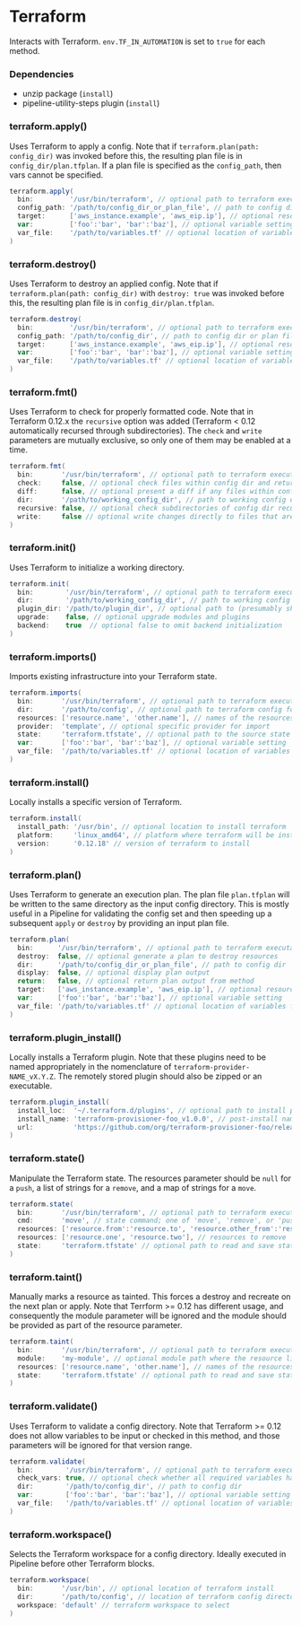 # Terraform

Interacts with Terraform. `env.TF_IN_AUTOMATION` is set to `true` for each method.

### Dependencies

- unzip package (`install`)
- pipeline-utility-steps plugin (`install`)

### terraform.apply()
Uses Terraform to apply a config. Note that if `terraform.plan(path: config_dir)` was invoked before this, the resulting plan file is in `config_dir/plan.tfplan`. If a plan file is specified as the `config_path`, then vars cannot be specified.

```groovy
terraform.apply(
  bin:         '/usr/bin/terraform', // optional path to terraform executable
  config_path: '/path/to/config_dir_or_plan_file', // path to config dir or plan file
  target:      ['aws_instance.example', 'aws_eip.ip'], // optional resource targets
  var:         ['foo':'bar', 'bar':'baz'], // optional variable setting
  var_file:    '/path/to/variables.tf' // optional location of variables file
)
```

### terraform.destroy()
Uses Terraform to destroy an applied config. Note that if `terraform.plan(path: config_dir)` with `destroy: true` was invoked before this, the resulting plan file is in `config_dir/plan.tfplan`.

```groovy
terraform.destroy(
  bin:         '/usr/bin/terraform', // optional path to terraform executable
  config_path: '/path/to/config_dir', // path to config dir or plan file
  target:      ['aws_instance.example', 'aws_eip.ip'], // optional resource targets
  var:         ['foo':'bar', 'bar':'baz'], // optional variable setting
  var_file:    '/path/to/variables.tf' // optional location of variables file
)
```

### terraform.fmt()
Uses Terraform to check for properly formatted code. Note that in Terraform
0.12.x the `recursive` option was added (Terraform < 0.12 automatically
recursed through subdirectories). The `check` and `write` parameters are
mutually exclusive, so only one of them may be enabled at a time.

```groovy
terraform.fmt(
  bin:       '/usr/bin/terraform', // optional path to terraform executable
  check:     false, // optional check files within config dir and return an error if any files are not formatted correctly (cannot be used with `write`)
  diff:      false, // optional present a diff if any files within config dir are not formatted correctly
  dir:       '/path/to/working_config_dir', // path to working config dir
  recursive: false, // optional check subdirectories of config dir recursively (only available in Terraform 0.12 and greater)
  write:     false // optional write changes directly to files that are not formatted directly (cannot be used with `check`)
)
```

### terraform.init()
Uses Terraform to initialize a working directory.

```groovy
terraform.init(
  bin:        '/usr/bin/terraform', // optional path to terraform executable
  dir:        '/path/to/working_config_dir', // path to working config dir
  plugin_dir: '/path/to/plugin_dir', // optional path to (presumably shared) plugin/provider installation directory
  upgrade:    false, // optional upgrade modules and plugins
  backend:    true  // optional false to omit backend initialization
)
```

### terraform.imports()
Imports existing infrastructure into your Terraform state.

```groovy
terraform.imports(
  bin:       '/usr/bin/terraform', // optional path to terraform executable
  dir:       '/path/to/config', // optional path to terraform config for provider
  resources: ['resource.name', 'other.name'], // names of the resources to import
  provider:  'template', // optional specific provider for import
  state:     'terraform.tfstate', // optional path to the source state file
  var:       ['foo':'bar', 'bar':'baz'], // optional variable setting
  var_file:  '/path/to/variables.tf' // optional location of variables file
)
```

### terraform.install()
Locally installs a specific version of Terraform.

```groovy
terraform.install(
  install_path: '/usr/bin', // optional location to install terraform
  platform:     'linux_amd64', // platform where terraform will be installed
  version:      '0.12.18' // version of terraform to install
)
```

### terraform.plan()
Uses Terraform to generate an execution plan. The plan file `plan.tfplan` will be written to the same directory as the input config directory. This is mostly useful in a Pipeline for validating the config set and then speeding up a subsequent `apply` or `destroy` by providing an input plan file.

```groovy
terraform.plan(
  bin:      '/usr/bin/terraform', // optional path to terraform executable
  destroy:  false, // optional generate a plan to destroy resources
  dir:      '/path/to/config_dir_or_plan_file', // path to config dir
  display:  false, // optional display plan output
  return:   false, // optional return plan output from method
  target:   ['aws_instance.example', 'aws_eip.ip'], // optional resource targets
  var:      ['foo':'bar', 'bar':'baz'], // optional variable setting
  var_file: '/path/to/variables.tf' // optional location of variables file
)
```

### terraform.plugin_install()
Locally installs a Terraform plugin. Note that these plugins need to be named appropriately in the nomenclature of `terraform-provider-NAME_vX.Y.Z`. The remotely stored plugin should also be zipped or an executable.

```groovy
terraform.plugin_install(
  install_loc:  '~/.terraform.d/plugins', // optional path to install plugin into
  install_name: 'terraform-provisioner-foo_v1.0.0', // post-install name of plugin
  url:          'https://github.com/org/terraform-provisioner-foo/releases/download/v1.0.0/terraform-provisioner-foo-v1.0.0-linux-amd64' // url to retrieve plugin from
)
```

### terraform.state()
Manipulate the Terraform state. The resources parameter should be `null` for a `push`, a list of strings for a `remove`, and a map of strings for a `move`.

```groovy
terraform.state(
  bin:       '/usr/bin/terraform', // optional path to terraform executable
  cmd:       'move', // state command; one of 'move', 'remove', or 'push'
  resources: ['resource.from':'resource.to', 'resource.other_from':'resource.other_to'], // resources to move
  resources: ['resource.one', 'resource.two'], // resources to remove
  state:     'terraform.tfstate' // optional path to read and save state
)
```

### terraform.taint()
Manually marks a resource as tainted. This forces a destroy and recreate on the next plan or apply. Note that Terrform >= 0.12 has different usage, and consequently the module parameter will be ignored and the module should be provided as part of the resource parameter.

```groovy
terraform.taint(
  bin:       '/usr/bin/terraform', // optional path to terraform executable
  module:    'my-module', // optional module path where the resource lives
  resources: ['resource.name', 'other.name'], // names of the resources to taint
  state:     'terraform.tfstate' // optional path to read and save state
)
```

### terraform.validate()
Uses Terraform to validate a config directory. Note that Terraform >= 0.12 does not allow variables to be input or checked in this method, and those parameters will be ignored for that version range.

```groovy
terraform.validate(
  bin:        '/usr/bin/terraform', // optional path to terraform executable
  check_vars: true, // optional check whether all required variables have been specified
  dir:        '/path/to/config_dir', // path to config dir
  var:        ['foo':'bar', 'bar':'baz'], // optional variable setting
  var_file:   '/path/to/variables.tf' // optional location of variables file
)
```

### terraform.workspace()
Selects the Terraform workspace for a config directory. Ideally executed in Pipeline before other Terraform blocks.

```groovy
terraform.workspace(
  bin:       '/usr/bin', // optional location of terraform install
  dir:       '/path/to/config', // location of terraform config directory
  workspace: 'default' // terraform workspace to select
)
```
